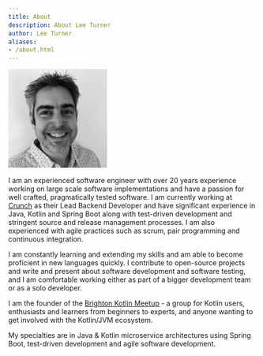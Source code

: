 ```yaml
---
title: About
description: About Lee Turner
author: Lee Turner
aliases:
- /about.html
---
```

<img class="avatar" src="/images/avatar-sm.jpg"/> 

I am an experienced software engineer with over 20 years experience working on large scale software implementations and have a passion for well crafted, pragmatically tested software. I am currently working at [Crunch](https://medium.com/@crunchtech) as their Lead Backend Developer and have significant experience in Java, Kotlin and Spring Boot along with test-driven development and stringent source and release management processes. I am also experienced with agile practices such as scrum, pair programming and continuous integration.

I am constantly learning and extending my skills and am able to become proficient in new languages quickly. I contribute to open-source projects and write and present about software development and software testing, and I am comfortable working either as part of a bigger development team or as a solo developer.

I am the founder of the [Brighton Kotlin Meetup](https://brightonkotlin.com) - a group for Kotlin users, enthusiasts and learners from beginners to experts, and anyone wanting to get involved with the Kotlin/JVM ecosystem.

My specialties are in Java & Kotlin microservice architectures using Spring Boot, test-driven development and agile software development.


